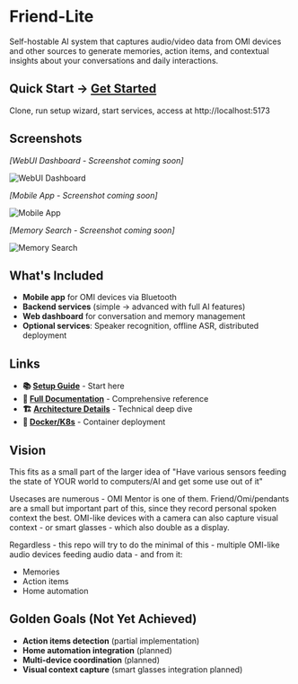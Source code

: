 # Friend-Lite

Self-hostable AI system that captures audio/video data from OMI devices and other sources to generate memories, action items, and contextual insights about your conversations and daily interactions.

## Quick Start → [Get Started](quickstart.md)

Clone, run setup wizard, start services, access at http://localhost:5173

## Screenshots

*[WebUI Dashboard - Screenshot coming soon]*

![WebUI Dashboard](screenshots/dashboard.png)

*[Mobile App - Screenshot coming soon]*  

![Mobile App](screenshots/mobile-app.png)

*[Memory Search - Screenshot coming soon]*

![Memory Search](screenshots/memory-search.png)

## What's Included

- **Mobile app** for OMI devices via Bluetooth
- **Backend services** (simple → advanced with full AI features)
- **Web dashboard** for conversation and memory management
- **Optional services**: Speaker recognition, offline ASR, distributed deployment

## Links

- **📚 [Setup Guide](quickstart.md)** - Start here
- **🔧 [Full Documentation](CLAUDE.md)** - Comprehensive reference
- **🏗️ [Architecture Details](docs/features.md)** - Technical deep dive
- **🐳 [Docker/K8s](README-K8S.md)** - Container deployment

## Vision

This fits as a small part of the larger idea of "Have various sensors feeding the state of YOUR world to computers/AI and get some use out of it"

Usecases are numerous - OMI Mentor is one of them. Friend/Omi/pendants are a small but important part of this, since they record personal spoken context the best. OMI-like devices with a camera can also capture visual context - or smart glasses - which also double as a display.

Regardless - this repo will try to do the minimal of this - multiple OMI-like audio devices feeding audio data - and from it:
- Memories
- Action items  
- Home automation

## Golden Goals (Not Yet Achieved)

- **Action items detection** (partial implementation)
- **Home automation integration** (planned)
- **Multi-device coordination** (planned)
- **Visual context capture** (smart glasses integration planned)

